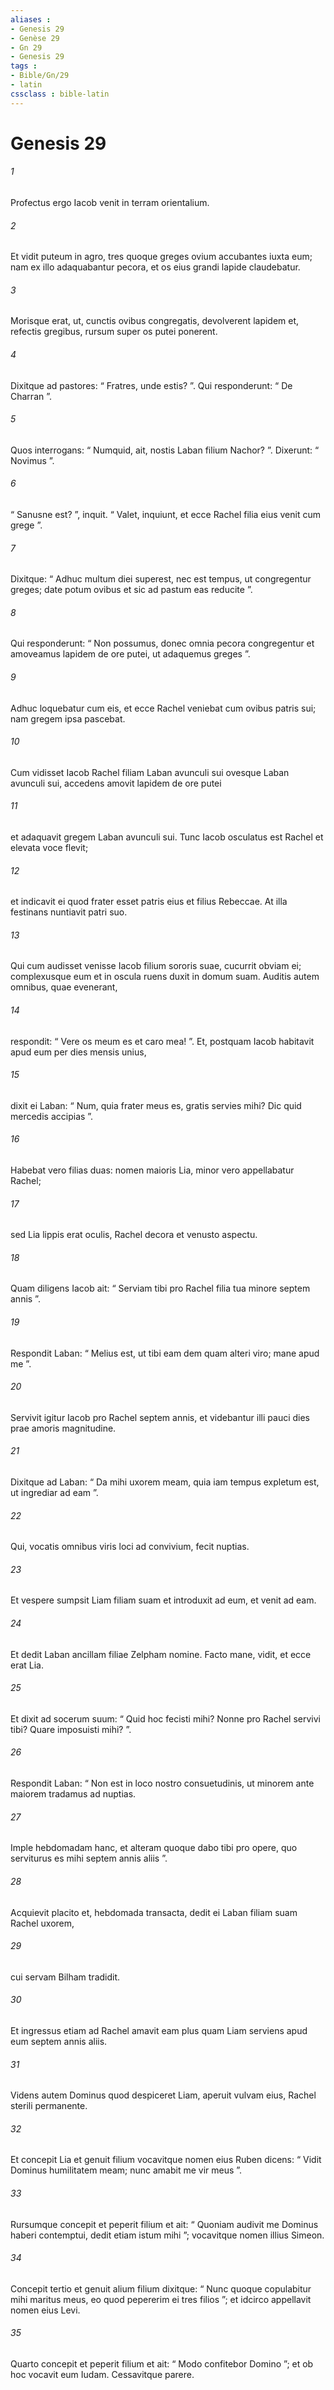 ```yaml
---
aliases : 
- Genesis 29
- Genèse 29
- Gn 29
- Genesis 29
tags : 
- Bible/Gn/29
- latin
cssclass : bible-latin
---
```


# Genesis 29

###### 1
Profectus ergo Iacob venit in terram orientalium. 
###### 2
Et vidit puteum in agro, tres quoque greges ovium accubantes iuxta eum; nam ex illo adaquabantur pecora, et os eius grandi lapide claudebatur. 
###### 3
Morisque erat, ut, cunctis ovibus congregatis, devolverent lapidem et, refectis gregibus, rursum super os putei ponerent.
###### 4
Dixitque ad pastores: “ Fratres, unde estis? ”. Qui responderunt: “ De Charran ”. 
###### 5
Quos interrogans: “ Numquid, ait, nostis Laban filium Nachor? ”. Dixerunt: “ Novimus ”. 
###### 6
“ Sanusne est? ”, inquit. “ Valet, inquiunt, et ecce Rachel filia eius venit cum grege ”. 
###### 7
Dixitque: “ Adhuc multum diei superest, nec est tempus, ut congregentur greges; date potum ovibus et sic ad pastum eas reducite ”. 
###### 8
Qui responderunt: “ Non possumus, donec omnia pecora congregentur et amoveamus lapidem de ore putei, ut adaquemus greges ”.
###### 9
Adhuc loquebatur cum eis, et ecce Rachel veniebat cum ovibus patris sui; nam gregem ipsa pascebat. 
###### 10
Cum vidisset Iacob Rachel filiam Laban avunculi sui ovesque Laban avunculi sui, accedens amovit lapidem de ore putei 
###### 11
et adaquavit gregem Laban avunculi sui. Tunc Iacob osculatus est Rachel et elevata voce flevit; 
###### 12
et indicavit ei quod frater esset patris eius et filius Rebeccae. At illa festinans nuntiavit patri suo.
###### 13
Qui cum audisset venisse Iacob filium sororis suae, cucurrit obviam ei; complexusque eum et in oscula ruens duxit in domum suam. Auditis autem omnibus, quae evenerant, 
###### 14
respondit: “ Vere os meum es et caro mea! ”. Et, postquam Iacob habitavit apud eum per dies mensis unius, 
###### 15
dixit ei Laban: “ Num, quia frater meus es, gratis servies mihi? Dic quid mercedis accipias ”. 
###### 16
Habebat vero filias duas: nomen maioris Lia, minor vero appellabatur Rachel; 
###### 17
sed Lia lippis erat oculis, Rachel decora et venusto aspectu. 
###### 18
Quam diligens Iacob ait: “ Serviam tibi pro Rachel filia tua minore septem annis ”. 
###### 19
Respondit Laban: “ Melius est, ut tibi eam dem quam alteri viro; mane apud me ”.
###### 20
Servivit igitur Iacob pro Rachel septem annis, et videbantur illi pauci dies prae amoris magnitudine. 
###### 21
Dixitque ad Laban: “ Da mihi uxorem meam, quia iam tempus expletum est, ut ingrediar ad eam ”. 
###### 22
Qui, vocatis omnibus viris loci ad convivium, fecit nuptias. 
###### 23
Et vespere sumpsit Liam filiam suam et introduxit ad eum, et venit ad eam. 
###### 24
Et dedit Laban ancillam filiae Zelpham nomine. Facto mane, vidit, et ecce erat Lia. 
###### 25
Et dixit ad socerum suum: “ Quid hoc fecisti mihi? Nonne pro Rachel servivi tibi? Quare imposuisti mihi? ”. 
###### 26
Respondit Laban: “ Non est in loco nostro consuetudinis, ut minorem ante maiorem tradamus ad nuptias. 
###### 27
Imple hebdomadam hanc, et alteram quoque dabo tibi pro opere, quo serviturus es mihi septem annis aliis ”.
###### 28
Acquievit placito et, hebdomada transacta, dedit ei Laban filiam suam Rachel uxorem, 
###### 29
cui servam Bilham tradidit. 
###### 30
Et ingressus etiam ad Rachel amavit eam plus quam Liam serviens apud eum septem annis aliis.
###### 31
Videns autem Dominus quod despiceret Liam, aperuit vulvam eius, Rachel sterili permanente. 
###### 32
Et concepit Lia et genuit filium vocavitque nomen eius Ruben dicens: “ Vidit Dominus humilitatem meam; nunc amabit me vir meus ”.
###### 33
Rursumque concepit et peperit filium et ait: “ Quoniam audivit me Dominus haberi contemptui, dedit etiam istum mihi ”; vocavitque nomen illius Simeon.
###### 34
Concepit tertio et genuit alium filium dixitque: “ Nunc quoque copulabitur mihi maritus meus, eo quod pepererim ei tres filios ”; et idcirco appellavit nomen eius Levi.
###### 35
Quarto concepit et peperit filium et ait: “ Modo confitebor Domino ”; et ob hoc vocavit eum Iudam. Cessavitque parere.

